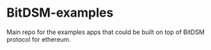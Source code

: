 # BitDSM-examples

Main repo for the examples apps that could be built on top of BitDSM protocol for ethereum.
